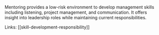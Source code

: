 Mentoring provides a low-risk environment to develop management skills including listening, project management, and communication. It offers insight into leadership roles while maintaining current responsibilities.

Links: [[skill-development-responsibility]]
